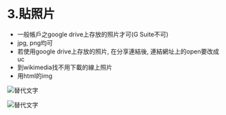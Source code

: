 # 3.貼照片


*   一般帳戶之google drive上存放的照片才可(G Suite不可)
*   jpg, png均可
*   若使用google drive上存放的照片, 在分享連結後, 連結網址上的open要改成uc
*   到wikimedia找不用下載的線上照片
*   用html的img 

![替代文字](https://drive.google.com/uc?id=11FiE84wLhAcwMh6OYSScF0PLKtEQEmBX)

![替代文字](https://github.com/tewei0328/AI/blob/master/%E5%96%AE%E5%85%831/page.jpg?raw=true)
